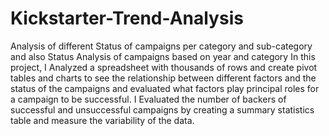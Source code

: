 # Kickstarter-Trend-Analysis
Analysis of different Status of campaigns per category and sub-category and also Status Analysis of campaigns based on year and category
In this project, I Analyzed a spreadsheet with thousands of rows and create pivot tables and charts to see the relationship between different factors and the status of the campaigns and evaluated what factors play principal roles for a campaign to be successful.
I Evaluated the number of backers of successful and unsuccessful campaigns by creating a summary statistics table and measure the variability of the data.
